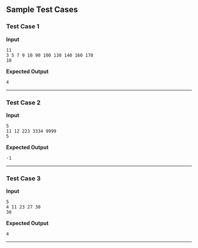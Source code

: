 ## Sample Test Cases

### Test Case 1
**Input**
```
11
3 5 7 9 10 90 100 130 140 160 170
10
```
**Expected Output**
```
4
```

---

### Test Case 2
**Input**
```
5
11 12 223 3334 9999
5
```
**Expected Output**
```
-1
```

---

### Test Case 3
**Input**
```
5
4 11 23 27 30
30
```
**Expected Output**
```
4
```

---